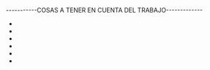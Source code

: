 -----------COSAS A TENER EN CUENTA DEL TRABAJO-------------

-



-




-




-




-




-












































